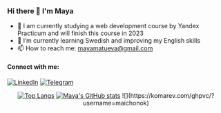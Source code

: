 ### Hi there 👋 I'm Maya

- 🔭 I am currently studying a web development course by Yandex Practicum and will finish this course in 2023
- 🌱 I’m currently learning Swedish and improving my English skills
- 📫 How to reach me: mayamatueva@gmail.com

#### Connect with me:
<a href="https://www.linkedin.com/in/mayamatueva/" target="_blank"><img src="https://img.shields.io/badge/linkedin-%230077B5.svg?style=for-the-badge&logo=linkedin&logoColor=white" alt="LinkedIn"/></a>
<a href="https://t.me/Bee_Maya" target="_blank"><img src="https://img.shields.io/badge/Telegram-2CA5E0?style=for-the-badge&logo=telegram&logoColor=white" alt="Telegram"/></a>

<p align="center">
<a href="https://github.com/maichonok/github-readme-stats" target="_blank"><img src="https://github-readme-stats.vercel.app/api/top-langs/?username=maichonok&layout=compact" alt="Top Langs"/></a>
<a href="https://github-readme-stats.vercel.app/api?username=maichonok" target="_blank"><img src="https://github.com/maichonok/github-readme-stats" alt="Maya's GitHub stats"/></a>
![](https://komarev.com/ghpvc/?username=maichonok)
</p>

